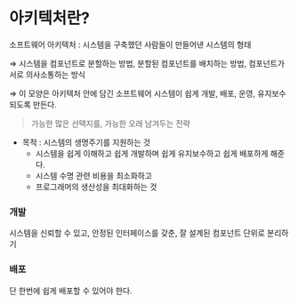 # 아키텍처란?

소프트웨어 아키텍처 : 시스템을 구축했던 사람들이 만들어낸 시스템의 형태

⇒ 시스템을 컴포넌트로 분할하는 방법, 분할된 컴포넌트를 배치하는 방법, 컴포넌트가 서로 의사소통하는 방식

⇒ 이 모양은 아키텍처 안에 담긴 소프트웨어 시스템이 쉽게 개발, 배포, 운영, 유지보수되도록 만든다.

> 가능한 많은 선택지를, 가능한 오래 남겨두는 전략

- 목적 : 시스템의 생명주기를 지원하는 것
  - 시스템을 쉽게 이해하고 쉽게 개발하며 쉽게 유지보수하고 쉽게 배포하게 해준다.
  - 시스템 수명 관련 비용을 최소화하고
  - 프로그래머의 생산성을 최대화하는 것

### 개발

시스템을 신뢰할 수 있고, 안정된 인터페이스를 갖춘, 잘 설계된 컴포넌트 단위로 분리하기

### 배포

단 한번에 쉽게 배포할 수 있어야 한다.
